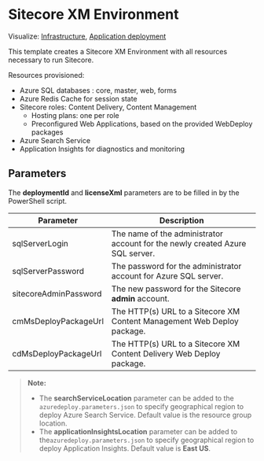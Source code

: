 # Sitecore XM Environment

Visualize:
[Infrastructure](http://armviz.io/#/?load=https%3A%2F%2Fraw.githubusercontent.com%2FSitecore%2Fsitecore-azure-quickstart-templates%2Fmaster%2FSitecore%209.0.0%2Fxm%2Fnested%2Finfrastructure.json),
[Application deployment](http://armviz.io/#/?load=https%3A%2F%2Fraw.githubusercontent.com%2FSitecore%2Fsitecore-azure-quickstart-templates%2Fmaster%2FSitecore%209.0.0%2Fxm%2Fnested%2Fapplication.json)


This template creates a Sitecore XM Environment with all resources necessary to run Sitecore.

Resources provisioned:

  * Azure SQL databases : core, master, web, forms
  * Azure Redis Cache for session state
  * Sitecore roles: Content Delivery, Content Management
	  * Hosting plans: one per role
	  * Preconfigured Web Applications, based on the provided WebDeploy packages
  * Azure Search Service
  * Application Insights for diagnostics and monitoring


## Parameters
The **deploymentId** and **licenseXml** parameters are to be filled in by the PowerShell script.

| Parameter               | Description
--------------------------|------------------------------------------------
| sqlServerLogin          | The name of the administrator account for the newly created Azure SQL server.
| sqlServerPassword       | The password for the administrator account for Azure SQL server.
| sitecoreAdminPassword   | The new password for the Sitecore **admin** account.
| cmMsDeployPackageUrl    | The HTTP(s) URL to a Sitecore XM Content Management Web Deploy package.
| cdMsDeployPackageUrl    | The HTTP(s) URL to a Sitecore XM Content Delivery Web Deploy package.

> **Note:**
> * The **searchServiceLocation** parameter can be added to the `azuredeploy.parameters.json`
> to specify geographical region to deploy Azure Search Service. Default value is the resource
> group location.
> * The **applicationInsightsLocation** parameter can be added to the`azuredeploy.parameters.json`
> to specify geographical region to deploy Application Insights. Default value is **East US**.